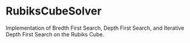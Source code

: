 # RubiksCubeSolver
Implementation of Bredth First Search, Depth First Search, and Iterative Depth First Search on the Rubiks Cube.
